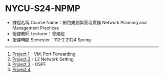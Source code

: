 # NYCU-S24-NPMP

- 課程名稱 Course Name：網路規劃與管理實務 Network Planning and Management Practices
- 授課教師 Lecturer：曾建超
- 授課時間 Semester：112-2 2024 Spring

---

1. [Project 1](https://github.com/Karrs725/NYCU-S24-NPMP/tree/master/Project1) - VM, Port Forwarding
2. [Project 2](https://github.com/Karrs725/NYCU-S24-NPMP/tree/master/Project2) - L2 Network Setting
3. [Project 3](https://github.com/Karrs725/NYCU-S24-NPMP/tree/master/Project3) - OSPF
4. [Project 4](https://github.com/Karrs725/NYCU-S24-NPMP/tree/master/Project4)
